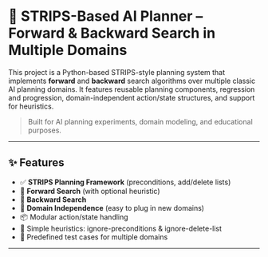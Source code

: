 # 🧠 STRIPS-Based AI Planner – Forward & Backward Search in Multiple Domains

This project is a Python-based STRIPS-style planning system that implements **forward** and **backward** search algorithms over multiple classic AI planning domains. It features reusable planning components, regression and progression, domain-independent action/state structures, and support for heuristics.

> Built for AI planning experiments, domain modeling, and educational purposes.

---

## ✨ Features

- ✅ **STRIPS Planning Framework** (preconditions, add/delete lists)
- 🔄 **Forward Search** (with optional heuristic)
- 🔁 **Backward Search**
- 🧩 **Domain Independence** (easy to plug in new domains)
- 📦 Modular action/state handling
- 🧠 Simple heuristics: ignore-preconditions & ignore-delete-list
- 🧪 Predefined test cases for multiple domains

---
